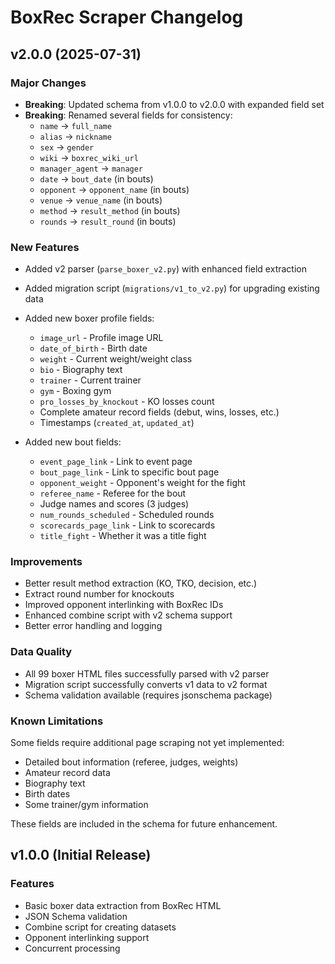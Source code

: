 # BoxRec Scraper Changelog

## v2.0.0 (2025-07-31)

### Major Changes
- **Breaking**: Updated schema from v1.0.0 to v2.0.0 with expanded field set
- **Breaking**: Renamed several fields for consistency:
  - `name` → `full_name`
  - `alias` → `nickname`
  - `sex` → `gender`
  - `wiki` → `boxrec_wiki_url`
  - `manager_agent` → `manager`
  - `date` → `bout_date` (in bouts)
  - `opponent` → `opponent_name` (in bouts)
  - `venue` → `venue_name` (in bouts)
  - `method` → `result_method` (in bouts)
  - `rounds` → `result_round` (in bouts)

### New Features
- Added v2 parser (`parse_boxer_v2.py`) with enhanced field extraction
- Added migration script (`migrations/v1_to_v2.py`) for upgrading existing data
- Added new boxer profile fields:
  - `image_url` - Profile image URL
  - `date_of_birth` - Birth date
  - `weight` - Current weight/weight class
  - `bio` - Biography text
  - `trainer` - Current trainer
  - `gym` - Boxing gym
  - `pro_losses_by_knockout` - KO losses count
  - Complete amateur record fields (debut, wins, losses, etc.)
  - Timestamps (`created_at`, `updated_at`)

- Added new bout fields:
  - `event_page_link` - Link to event page
  - `bout_page_link` - Link to specific bout page
  - `opponent_weight` - Opponent's weight for the fight
  - `referee_name` - Referee for the bout
  - Judge names and scores (3 judges)
  - `num_rounds_scheduled` - Scheduled rounds
  - `scorecards_page_link` - Link to scorecards
  - `title_fight` - Whether it was a title fight

### Improvements
- Better result method extraction (KO, TKO, decision, etc.)
- Extract round number for knockouts
- Improved opponent interlinking with BoxRec IDs
- Enhanced combine script with v2 schema support
- Better error handling and logging

### Data Quality
- All 99 boxer HTML files successfully parsed with v2 parser
- Migration script successfully converts v1 data to v2 format
- Schema validation available (requires jsonschema package)

### Known Limitations
Some fields require additional page scraping not yet implemented:
- Detailed bout information (referee, judges, weights)
- Amateur record data
- Biography text
- Birth dates
- Some trainer/gym information

These fields are included in the schema for future enhancement.

## v1.0.0 (Initial Release)

### Features
- Basic boxer data extraction from BoxRec HTML
- JSON Schema validation
- Combine script for creating datasets
- Opponent interlinking support
- Concurrent processing
